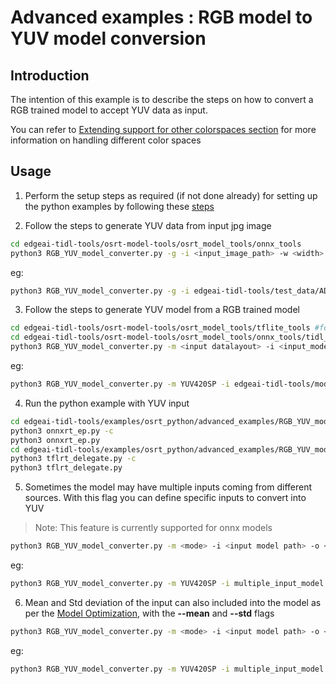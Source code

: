 # Advanced examples : RGB model to YUV model conversion

## Introduction 

The intention of this example is to describe the steps on how to convert a RGB trained model to accept YUV data as input. 

You can refer to [Extending support for other colorspaces section](../../../../scripts/README.md#extending-support-for-other-colorspaces) for more information on handling different color spaces

## Usage

1. Perform the setup steps as required (if not done already) for setting up the python examples by following these [steps](../../../../README.md#setup)

2. Follow the steps to generate YUV data from input jpg image

```bash
cd edgeai-tidl-tools/osrt-model-tools/osrt_model_tools/onnx_tools 
python3 RGB_YUV_model_converter.py -g -i <input_image_path> -w <width> -l <height>
```
eg:
```bash
python3 RGB_YUV_model_converter.py -g -i edgeai-tidl-tools/test_data/ADE_val_00001801.jpg -w 224 -l 224
```

3. Follow the steps to generate YUV model from a RGB trained model
```bash
cd edgeai-tidl-tools/osrt-model-tools/osrt_model_tools/tflite_tools #for tflite models
cd edgeai-tidl-tools/osrt-model-tools/osrt_model_tools/onnx_tools/tidl_onnx_model_utils #for onnx models
python3 RGB_YUV_model_converter.py -m <input datalayout> -i <input_model_path> -o <output_model_path>
```
eg:
```bash
python3 RGB_YUV_model_converter.py -m YUV420SP -i edgeai-tidl-tools/models/public/mobilenet_v1_1.0_224.onnx -o edgeai-tidl-tools/models/public/mobilenet_v1_1.0_224_yuv.onnx
```

4. Run the python example with YUV input
```bash
cd edgeai-tidl-tools/examples/osrt_python/advanced_examples/RGB_YUV_model_conversion/ort # for onnx
python3 onnxrt_ep.py -c
python3 onnxrt_ep.py 
cd edgeai-tidl-tools/examples/osrt_python/advanced_examples/RGB_YUV_model_conversion/tfl # for tfl
python3 tflrt_delegate.py -c
python3 tflrt_delegate.py 
```

5. Sometimes the model may have multiple inputs coming from different sources. With this flag you can define specific inputs to convert into YUV 

> Note: This feature is currently supported for onnx models 

```bash
python3 RGB_YUV_model_converter.py -m <mode> -i <input model path> -o <output model path> --input_names <input node names> 
```

eg:
```bash
python3 RGB_YUV_model_converter.py -m YUV420SP -i multiple_input_model.onnx -o resnet_yuv.onnx --input_names input.1 input.5 
```

6. Mean and Std deviation of the input can also included into the model as per the [Model Optimization](../../../../scripts/README.md#model-optimization), with the **--mean** and **--std** flags

```bash
python3 RGB_YUV_model_converter.py -m <mode> -i <input model path> -o <output model path> --mean <space seperaed mean values> --std <space seperated std values>
```
eg:
```bash
python3 RGB_YUV_model_converter.py -m YUV420SP -i multiple_input_model.onnx -o resnet_yuv.onnx --mean 0.485 0.456 0.406 --std 0.229 0.224 0.225
```
